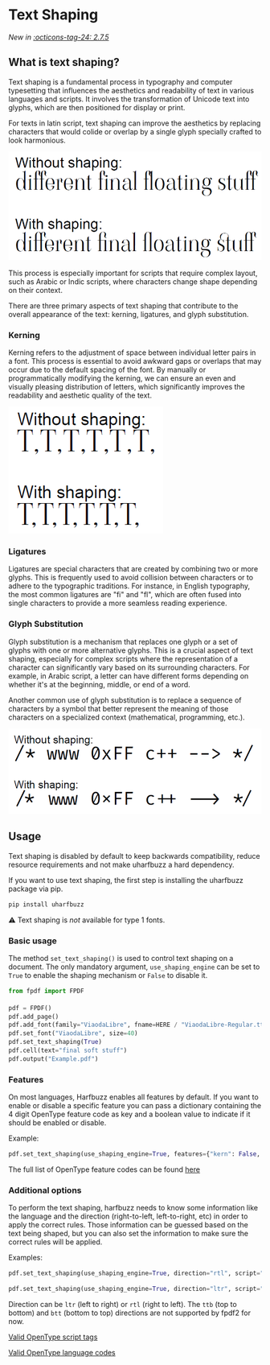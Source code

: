 # Text Shaping #

_New in [:octicons-tag-24: 2.7.5](https://github.com/py-pdf/fpdf2/blob/master/CHANGELOG.md)_

## What is text shaping? ##
Text shaping is a fundamental process in typography and computer typesetting that influences the aesthetics and readability of text in various languages and scripts. It involves the transformation of Unicode text into glyphs, which are then positioned for display or print. 

For texts in latin script, text shaping can improve the aesthetics by replacing characters that would colide or overlap by a single glyph specially crafted to look harmonious.

![](text-shaping-ligatures.png)

This process is especially important for scripts that require complex layout, such as Arabic or Indic scripts, where characters change shape depending on their context.

There are three primary aspects of text shaping that contribute to the overall appearance of the text: kerning, ligatures, and glyph substitution.


### Kerning ###
Kerning refers to the adjustment of space between individual letter pairs in a font. This process is essential to avoid awkward gaps or overlaps that may occur due to the default spacing of the font. By manually or programmatically modifying the kerning, we can ensure an even and visually pleasing distribution of letters, which significantly improves the readability and aesthetic quality of the text.

![](text-shaping-kerning.png)


### Ligatures ###
Ligatures are special characters that are created by combining two or more glyphs. This is frequently used to avoid collision between characters or to adhere to the typographic traditions. For instance, in English typography, the most common ligatures are "fi" and "fl", which are often fused into single characters to provide a more seamless reading experience.


### Glyph Substitution ###
Glyph substitution is a mechanism that replaces one glyph or a set of glyphs with one or more alternative glyphs. This is a crucial aspect of text shaping, especially for complex scripts where the representation of a character can significantly vary based on its surrounding characters. For example, in Arabic script, a letter can have different forms depending on whether it's at the beginning, middle, or end of a word.

Another common use of glyph substitution is to replace a sequence of characters by a symbol that better represent the meaning of those characters on a specialized context (mathematical, programming, etc.).

![](text-shaping-substitution.png)




## Usage ##
Text shaping is disabled by default to keep backwards compatibility, reduce resource requirements and not make uharfbuzz a hard dependency.

If you want to use text shaping, the first step is installing the uharfbuzz package via pip.

```python
pip install uharfbuzz
```

⚠️ Text shaping is *not* available for type 1 fonts.

### Basic usage ###
The method `set_text_shaping()` is used to control text shaping on a document. The only mandatory argument, `use_shaping_engine` can be set to `True` to enable the shaping mechanism or `False` to disable it.

```python
from fpdf import FPDF

pdf = FPDF()
pdf.add_page()
pdf.add_font(family="ViaodaLibre", fname=HERE / "ViaodaLibre-Regular.ttf")
pdf.set_font("ViaodaLibre", size=40)
pdf.set_text_shaping(True)
pdf.cell(text="final soft stuff")
pdf.output("Example.pdf")
```

### Features ###
On most languages, Harfbuzz enables all features by default. If you want to enable or disable a specific feature you can pass a dictionary containing the 4 digit OpenType feature code as key and a boolean value to indicate if it should be enabled or disable.

Example:
```python
pdf.set_text_shaping(use_shaping_engine=True, features={"kern": False, "liga": False})
```

The full list of OpenType feature codes can be found [here](https://learn.microsoft.com/en-us/typography/opentype/spec/featuretags)

### Additional options ###
To perform the text shaping, harfbuzz needs to know some information like the language and the direction (right-to-left, left-to-right, etc) in order to apply the correct rules. Those information can be guessed based on the text being shaped, but you can also set the information to make sure the correct rules will be applied.

Examples:
```python
pdf.set_text_shaping(use_shaping_engine=True, direction="rtl", script="arab", language="ara")
```
```python
pdf.set_text_shaping(use_shaping_engine=True, direction="ltr", script="latn", language="eng")
```

Direction can be `ltr` (left to right) or `rtl` (right to left). The `ttb` (top to bottom) and `btt` (bottom to top) directions are not supported by fpdf2 for now.

[Valid OpenType script tags](https://learn.microsoft.com/en-us/typography/opentype/spec/scripttags)

[Valid OpenType language codes](https://learn.microsoft.com/en-us/typography/opentype/spec/languagetags)